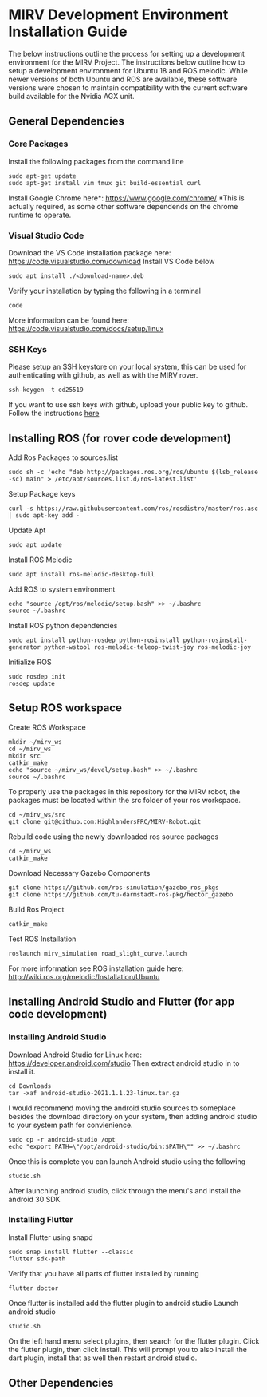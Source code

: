 # MIRV Development Environment Installation Guide

The below instructions outline the process for setting up a development environment for the MIRV Project. The instructions below outline how to setup a development environment for Ubuntu 18 and ROS melodic. While newer versions of both Ubuntu and ROS are available, these software versions were chosen to maintain compatibility with the current software build available for the Nvidia AGX unit. 

## General Dependencies 
### Core Packages
Install the following packages from the command line
```
sudo apt-get update
sudo apt-get install vim tmux git build-essential curl
```

Install Google Chrome here*: https://www.google.com/chrome/
*This is actually required, as some other software dependends on the chrome runtime to operate.
### Visual Studio Code
Download the VS Code installation package here: https://code.visualstudio.com/download
Install VS Code below
```
sudo apt install ./<download-name>.deb
```
Verify your installation by typing the following in a terminal
```
code
```

More information can be found here: https://code.visualstudio.com/docs/setup/linux

### SSH Keys
Please setup an SSH keystore on your local system, this can be used for authenticating with github, as well as with the MIRV rover. 
```
ssh-keygen -t ed25519
```

If you want to use ssh keys with github, upload your public key to github. Follow the instructions [here](https://docs.github.com/en/authentication/connecting-to-github-with-ssh/adding-a-new-ssh-key-to-your-github-account)

## Installing ROS (for rover code development)
Add Ros Packages to sources.list
```
sudo sh -c 'echo "deb http://packages.ros.org/ros/ubuntu $(lsb_release -sc) main" > /etc/apt/sources.list.d/ros-latest.list'
```
Setup Package keys
```
curl -s https://raw.githubusercontent.com/ros/rosdistro/master/ros.asc | sudo apt-key add -
```
Update Apt
```
sudo apt update
```

Install ROS Melodic
```
sudo apt install ros-melodic-desktop-full
```

Add ROS to system environment
```
echo "source /opt/ros/melodic/setup.bash" >> ~/.bashrc
source ~/.bashrc
```

Install ROS python dependencies
```
sudo apt install python-rosdep python-rosinstall python-rosinstall-generator python-wstool ros-melodic-teleop-twist-joy ros-melodic-joy
```

Initialize ROS
```
sudo rosdep init
rosdep update
```

## Setup ROS workspace



Create ROS Workspace
```
mkdir ~/mirv_ws
cd ~/mirv_ws
mkdir src 
catkin_make
echo "source ~/mirv_ws/devel/setup.bash" >> ~/.bashrc
source ~/.bashrc
```

To properly use the packages in this repository for the MIRV robot, the packages must be located within the src folder of your ros workspace.
```
cd ~/mirv_ws/src
git clone git@github.com:HighlandersFRC/MIRV-Robot.git
```

Rebuild code using the newly downloaded ros source packages
```
cd ~/mirv_ws
catkin_make
```

Download Necessary Gazebo Components
```
git clone https://github.com/ros-simulation/gazebo_ros_pkgs
git clone https://github.com/tu-darmstadt-ros-pkg/hector_gazebo
```

Build Ros Project
```
catkin_make
```

Test ROS Installation
```
roslaunch mirv_simulation road_slight_curve.launch
```


For more information see ROS installation guide here: http://wiki.ros.org/melodic/Installation/Ubuntu

## Installing Android Studio and Flutter (for app code development)
### Installing Android Studio
Download Android Studio for Linux here: https://developer.android.com/studio Then extract android studio in to install it.
```
cd Downloads
tar -xaf android-studio-2021.1.1.23-linux.tar.gz
```
I would recommend moving the android studio sources to someplace besides the download directory on your system, then adding android studio to your system path for convienience.
```
sudo cp -r android-studio /opt
echo "export PATH=\"/opt/android-studio/bin:$PATH\"" >> ~/.bashrc
```

Once this is complete you can launch Android studio using the following
```
studio.sh
```
After launching android studio, click through the menu's and install the android 30 SDK


### Installing Flutter
Install Flutter using snapd
```
sudo snap install flutter --classic
flutter sdk-path
```

Verify that you have all parts of flutter installed by running
```
flutter doctor
```

Once flutter is installed add the flutter plugin to android studio
Launch android studio
```
studio.sh
```

On the left hand menu select plugins, then search for the flutter plugin. Click the flutter plugin, then click install. This will prompt you to also install the dart plugin, install that as well then restart android studio.


## Other Dependencies

